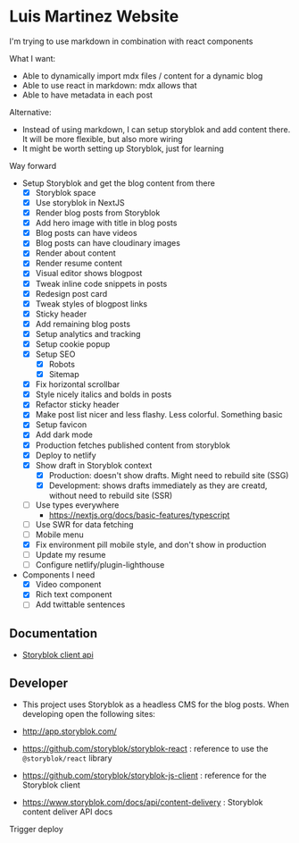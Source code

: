 # Luis Martinez Website

I'm trying to use markdown in combination with react components

What I want:

- Able to dynamically import mdx files / content for a dynamic blog
- Able to use react in markdown: mdx allows that
- Able to have metadata in each post

Alternative:

- Instead of using markdown, I can setup storyblok and add content there. It will be more flexible, but also more wiring
- It might be worth setting up Storyblok, just for learning

Way forward

- Setup Storyblok and get the blog content from there
  - [x] Storyblok space
  - [x] Use storyblok in NextJS
  - [x] Render blog posts from Storyblok
  - [x] Add hero image with title in blog posts
  - [x] Blog posts can have videos
  - [x] Blog posts can have cloudinary images
  - [x] Render about content
  - [x] Render resume content
  - [x] Visual editor shows blogpost
  - [x] Tweak inline code snippets in posts
  - [x] Redesign post card
  - [x] Tweak styles of blogpost links
  - [x] Sticky header
  - [x] Add remaining blog posts
  - [x] Setup analytics and tracking
  - [x] Setup cookie popup
  - [x] Setup SEO
    - [x] Robots
    - [x] Sitemap
  - [x] Fix horizontal scrollbar
  - [x] Style nicely italics and bolds in posts
  - [x] Refactor sticky header
  - [x] Make post list nicer and less flashy. Less colorful. Something basic
  - [x] Setup favicon
  - [x] Add dark mode
  - [x] Production fetches published content from storyblok
  - [x] Deploy to netlify
  - [x] Show draft in Storyblok context
    - [x] Production: doesn't show drafts. Might need to rebuild site (SSG)
    - [x] Development: shows drafts immediately as they are creatd, without need to rebuild site (SSR)
  - [ ] Use types everywhere
    - https://nextjs.org/docs/basic-features/typescript
  - [ ] Use SWR for data fetching
  - [ ] Mobile menu
  - [x] Fix environment pill mobile style, and don't show in production
  - [ ] Update my resume
  - [ ] Configure netlify/plugin-lighthouse

- Components I need
  - [x] Video component
  - [x] Rich text component
  - [ ] Add twittable sentences

## Documentation

- [Storyblok client api](https://github.com/storyblok/storyblok-js-client#class-storyblok)

## Developer

- This project uses Storyblok as a headless CMS for the blog posts. When developing open the following sites:

- http://app.storyblok.com/
- https://github.com/storyblok/storyblok-react : reference to use the `@storyblok/react` library
- https://github.com/storyblok/storyblok-js-client : reference for the Storyblok client
- https://www.storyblok.com/docs/api/content-delivery : Storyblok content deliver API docs

Trigger deploy